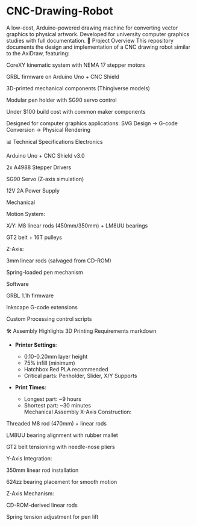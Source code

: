 # CNC-Drawing-Robot
A low-cost, Arduino-powered drawing machine for converting vector graphics to physical artwork. Developed for university computer graphics studies with full documentation.
📜 Project Overview
This repository documents the design and implementation of a CNC drawing robot similar to the AxiDraw, featuring:

CoreXY kinematic system with NEMA 17 stepper motors

GRBL firmware on Arduino Uno + CNC Shield

3D-printed mechanical components (Thingiverse models)

Modular pen holder with SG90 servo control

Under $100 build cost with common maker components

Designed for computer graphics applications:
SVG Design → G-code Conversion → Physical Rendering

📊 Technical Specifications
Electronics

Arduino Uno + CNC Shield v3.0

2x A4988 Stepper Drivers

SG90 Servo (Z-axis simulation)

12V 2A Power Supply

Mechanical

Motion System:

X/Y: M8 linear rods (450mm/350mm) + LM8UU bearings

GT2 belt + 16T pulleys

Z-Axis:

3mm linear rods (salvaged from CD-ROM)

Spring-loaded pen mechanism

Software

GRBL 1.1h firmware

Inkscape G-code extensions

Custom Processing control scripts

🛠️ Assembly Highlights
3D Printing Requirements
markdown
- **Printer Settings**:  
  - 0.10-0.20mm layer height  
  - 75% infill (minimum)  
  - Hatchbox Red PLA recommended  
  - Critical parts: Penholder, Slider, X/Y Supports  

- **Print Times**:  
  - Longest part: ~9 hours  
  - Shortest part: ~30 minutes  
Mechanical Assembly
X-Axis Construction:

Threaded M8 rod (470mm) + linear rods

LM8UU bearing alignment with rubber mallet

GT2 belt tensioning with needle-nose pliers

Y-Axis Integration:

350mm linear rod installation

624zz bearing placement for smooth motion

Z-Axis Mechanism:

CD-ROM-derived linear rods

Spring tension adjustment for pen lift

